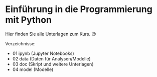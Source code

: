 # Einführung in die Programmierung mit Python

Hier finden Sie alle Unterlagen zum Kurs. 😉

Verzeichnisse:

+ 01 ipynb (Jupyter Notebooks)
+ 02 data  (Daten für Analysen/Modelle)
+ 03 doc   (Skript und weitere Unterlagen)
+ 04 model (Modelle)
